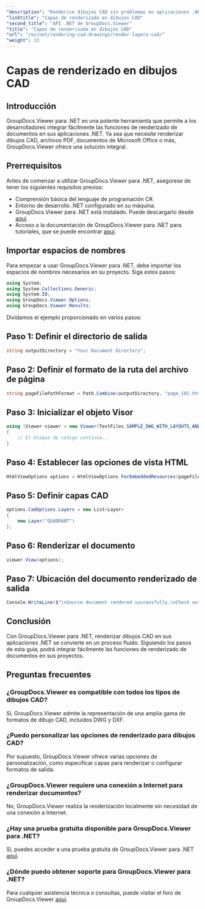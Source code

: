 ```yaml
---
"description": "Renderice dibujos CAD sin problemas en aplicaciones .NET con GroupDocs.Viewer para .NET. Explore las opciones de renderizado, personalice capas y mucho más."
"linktitle": "Capas de renderizado en dibujos CAD"
"second_title": "API .NET de GroupDocs.Viewer"
"title": "Capas de renderizado en dibujos CAD"
"url": "/es/net/rendering-cad-drawings/render-layers-cad/"
"weight": 13
---
```


# Capas de renderizado en dibujos CAD

## Introducción
GroupDocs.Viewer para .NET es una potente herramienta que permite a los desarrolladores integrar fácilmente las funciones de renderizado de documentos en sus aplicaciones .NET. Ya sea que necesite renderizar dibujos CAD, archivos PDF, documentos de Microsoft Office o más, GroupDocs.Viewer ofrece una solución integral.
## Prerrequisitos
Antes de comenzar a utilizar GroupDocs.Viewer para .NET, asegúrese de tener los siguientes requisitos previos:
- Comprensión básica del lenguaje de programación C#.
- Entorno de desarrollo .NET configurado en su máquina.
- GroupDocs.Viewer para .NET está instalado. Puede descargarlo desde [aquí](https://releases.groupdocs.com/viewer/net/).
- Acceso a la documentación de GroupDocs.Viewer para .NET para tutoriales, que se puede encontrar [aquí](https://tutorials.groupdocs.com/viewer/net/).

## Importar espacios de nombres
Para empezar a usar GroupDocs.Viewer para .NET, debe importar los espacios de nombres necesarios en su proyecto. Siga estos pasos:

```csharp
using System;
using System.Collections.Generic;
using System.IO;
using GroupDocs.Viewer.Options;
using GroupDocs.Viewer.Results;
```

Dividamos el ejemplo proporcionado en varios pasos:
## Paso 1: Definir el directorio de salida
```csharp
string outputDirectory = "Your Document Directory";
```
## Paso 2: Definir el formato de la ruta del archivo de página
```csharp
string pageFilePathFormat = Path.Combine(outputDirectory, "page_{0}.html");
```
## Paso 3: Inicializar el objeto Visor
```csharp
using (Viewer viewer = new Viewer(TestFiles.SAMPLE_DWG_WITH_LAYOUTS_AND_LAYERS))
{
    // El bloque de código continúa...
}
```
## Paso 4: Establecer las opciones de vista HTML
```csharp
HtmlViewOptions options = HtmlViewOptions.ForEmbeddedResources(pageFilePathFormat);
```
## Paso 5: Definir capas CAD
```csharp
options.CadOptions.Layers = new List<Layer>
{
    new Layer("QUADRANT")
};
```
## Paso 6: Renderizar el documento
```csharp
viewer.View(options);
```
## Paso 7: Ubicación del documento renderizado de salida
```csharp
Console.WriteLine($"\nSource document rendered successfully.\nCheck output in {outputDirectory}.");
```

## Conclusión
Con GroupDocs.Viewer para .NET, renderizar dibujos CAD en sus aplicaciones .NET se convierte en un proceso fluido. Siguiendo los pasos de esta guía, podrá integrar fácilmente las funciones de renderizado de documentos en sus proyectos.
## Preguntas frecuentes
### ¿GroupDocs.Viewer es compatible con todos los tipos de dibujos CAD?
Sí, GroupDocs.Viewer admite la representación de una amplia gama de formatos de dibujo CAD, incluidos DWG y DXF.
### ¿Puedo personalizar las opciones de renderizado para dibujos CAD?
Por supuesto, GroupDocs.Viewer ofrece varias opciones de personalización, como especificar capas para renderizar o configurar formatos de salida.
### ¿GroupDocs.Viewer requiere una conexión a Internet para renderizar documentos?
No, GroupDocs.Viewer realiza la renderización localmente sin necesidad de una conexión a Internet.
### ¿Hay una prueba gratuita disponible para GroupDocs.Viewer para .NET?
Sí, puedes acceder a una prueba gratuita de GroupDocs.Viewer para .NET [aquí](https://releases.groupdocs.com/).
### ¿Dónde puedo obtener soporte para GroupDocs.Viewer para .NET?
Para cualquier asistencia técnica o consultas, puede visitar el foro de GroupDocs.Viewer [aquí](https://forum.groupdocs.com/c/viewer/9).